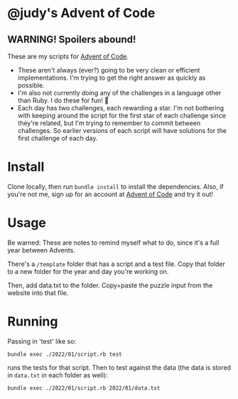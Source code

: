 # @judy's Advent of Code

## WARNING! Spoilers abound!

These are my scripts for [Advent of Code](https://adventofcode.com/).

- These aren't always (ever?) going to be very clean or efficient implementations. I'm trying to get the right answer as quickly as possible.
- I'm also not currently doing any of the challenges in a language other than Ruby. I do these for fun! 🥰
- Each day has two challenges, each rewarding a star. I'm not bothering with keeping around the script for the first star of each challenge since they're related, but I'm trying to remember to commit between challenges. So earlier versions of each script will have solutions for the first challenge of each day.

# Install

Clone locally, then run `bundle install` to install the dependencies. Also, if you're not me, sign up for an account at [Advent of Code](https://adventofcode.com/) and try it out!

# Usage

Be warned: These are notes to remind myself what to do, since it's a full year between Advents.

There's a `/template` folder that has a script and a test file. Copy that folder to a new folder for the year and day you're working on.

Then, add data.txt to the folder. Copy+paste the puzzle input from the website into that file.

# Running

Passing in 'test' like so:

    bundle exec ./2022/01/script.rb test

runs the tests for that script. Then to test against the data (the data is stored in `data.txt` in each folder as well):

    bundle exec ./2022/01/script.rb 2022/01/data.txt
